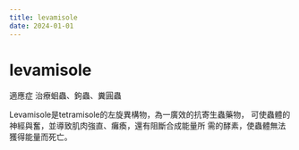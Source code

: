 ```yaml
---
title: levamisole
date: 2024-01-01
---
```

# levamisole

適應症
治療蛔蟲、鉤蟲、糞圓蟲

Levamisole是tetramisole的左旋異構物，為一廣效的抗寄生蟲藥物， 可使蟲體的神經與奮，並導致肌肉強直、癱瘓，還有阻斷合成能量所 需的酵素，使蟲體無法獲得能量而死亡。
